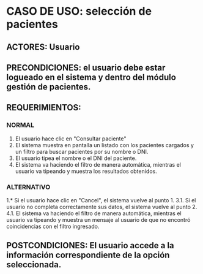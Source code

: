 # CASO DE USO: selección de pacientes
## ACTORES: Usuario
## PRECONDICIONES: el usuario debe estar logueado en el sistema y dentro del módulo gestión de pacientes.
## REQUERIMIENTOS:
### NORMAL
1. El usuario hace clic en "Consultar paciente"
2. El sistema muestra en pantalla un listado con los pacientes cargados y un filtro para buscar pacientes por su nombre o DNI.
3. El usuario tipea el nombre o el DNI del paciente.
4. El sistema va haciendo el filtro de manera automática, mientras el usuario va tipeando y muestra los resultados obtenidos.

### ALTERNATIVO
1.* Si el usuario hace clic en "Cancel", el sistema vuelve al punto 1.
3.1. Si el usuario no completa correctamente sus datos, el sistema vuelve al punto 2.
4.1. El sistema va haciendo el filtro de manera automática, mientras el usuario va tipeando y muestra un mensaje al usuario de que no encontró coincidencias con el filtro ingresado.

## POSTCONDICIONES: El usuario accede a la información correspondiente de la opción seleccionada.
